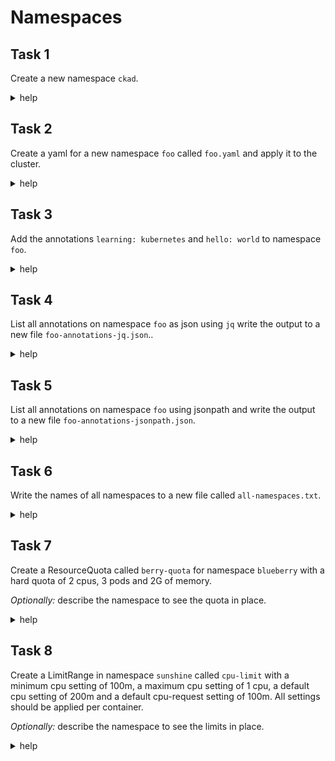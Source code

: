 # Namespaces

## Task 1

Create a new namespace `ckad`.

<details><summary>help</summary>

```bash
k create namespace ckad
```

</details>

## Task 2

Create a yaml for a new namespace `foo` called `foo.yaml` and apply it to the cluster.

<details><summary>help</summary>

```bash
k create namespace foo --dry-run=client -o yaml > foo.yaml
k apply -f foo.yaml
```

</details>

## Task 3

Add the annotations `learning: kubernetes` and `hello: world` to namespace `foo`.

<details><summary>help</summary>

```bash
k annotate ns foo learning=kubernetes hello=world
```

</details>

## Task 4

List all annotations on namespace `foo` as json using `jq` write the output to a new file `foo-annotations-jq.json`..

<details><summary>help</summary>

```bash
k get ns foo -o json | jq .metadata.annotations > foo-annotations-jq.json
```

</details>

## Task 5

List all annotations on namespace `foo` using jsonpath and write the output to a new file `foo-annotations-jsonpath.json`.

<details><summary>help</summary>

```bash
k get ns foo -o jsonpath="{.metadata.annotations}" > foo-annotations-jsonpath.json
```

</details>

## Task 6

Write the names of all namespaces to a new file called `all-namespaces.txt`.

<details><summary>help</summary>

```bash
k get ns -o name > all-namespaces.txt
```

</details>

## Task 7

Create a ResourceQuota called `berry-quota` for namespace `blueberry` with a hard quota of 2 cpus, 3 pods and 2G of memory.

_Optionally:_ describe the namespace to see the quota in place.

<details><summary>help</summary>

```bash
k create quota berry-quota --hard cpu=2,pods=3,memory=2G -n blueberry
```

</details>

## Task 8

Create a LimitRange in namespace `sunshine` called `cpu-limit` with a minimum cpu setting of 100m, a maximum cpu setting of 1 cpu, a default cpu setting of 200m and a default cpu-request setting of 100m. All settings should be applied per container.

_Optionally:_ describe the namespace to see the limits in place.

<details><summary>help</summary>

Create a yaml file:

```yaml
apiVersion: v1
kind: LimitRange
metadata:
  name: cpu-limit
spec:
  limits:
  - type: Container
    max:
      cpu: "1" # define the max cpu limit
    min:
      cpu: 100m # define the min cpu limit
    default:
      cpu: 200m # define the default cpu limit
    defaultRequest:
      cpu: 100m # define the default cpu request
```

Apply the file (don't forget the namespace):

```shell
k apply -f <filename> -n sunshine
```

</details>
